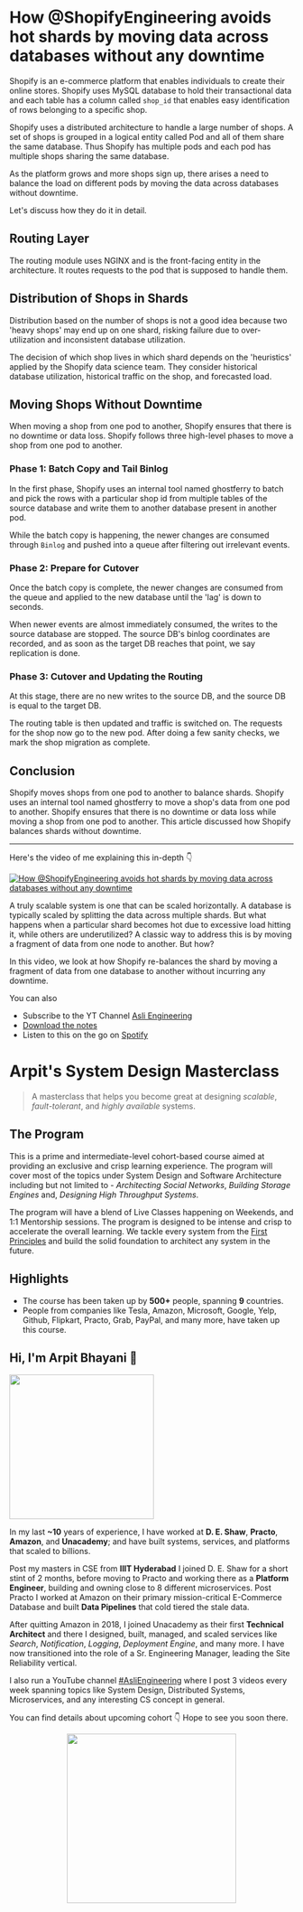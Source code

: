 How @ShopifyEngineering avoids hot shards by moving data across databases without any downtime
===


Shopify is an e-commerce platform that enables individuals to create their online stores. Shopify uses MySQL database to hold their transactional data and each table has a column called `shop_id` that enables easy identification of rows belonging to a specific shop.

Shopify uses a distributed architecture to handle a large number of shops. A set of shops is grouped in a logical entity called Pod and all of them share the same database. Thus Shopify has multiple pods and each pod has multiple shops sharing the same database.

As the platform grows and more shops sign up, there arises a need to balance the load on different pods by moving the data across databases without downtime.

Let's discuss how they do it in detail.

## Routing Layer

The routing module uses NGINX and is the front-facing entity in the architecture. It routes requests to the pod that is supposed to handle them.

## Distribution of Shops in Shards

Distribution based on the number of shops is not a good idea because two 'heavy shops' may end up on one shard, risking failure due to over-utilization and inconsistent database utilization.

The decision of which shop lives in which shard depends on the 'heuristics' applied by the Shopify data science team. They consider historical database utilization, historical traffic on the shop, and forecasted load.

## Moving Shops Without Downtime

When moving a shop from one pod to another, Shopify ensures that there is no downtime or data loss. Shopify follows three high-level phases to move a shop from one pod to another.

### Phase 1: Batch Copy and Tail Binlog

In the first phase, Shopify uses an internal tool named ghostferry to batch and pick the rows with a particular shop id from multiple tables of the source database and write them to another database present in another pod.

While the batch copy is happening, the newer changes are consumed through `Binlog` and pushed into a queue after filtering out irrelevant events.

### Phase 2: Prepare for Cutover

Once the batch copy is complete, the newer changes are consumed from the queue and applied to the new database until the 'lag' is down to seconds.

When newer events are almost immediately consumed, the writes to the source database are stopped. The source DB's binlog coordinates are recorded, and as soon as the target DB reaches that point, we say replication is done.

### Phase 3: Cutover and Updating the Routing

At this stage, there are no new writes to the source DB, and the source DB is equal to the target DB.

The routing table is then updated and traffic is switched on. The requests for the shop now go to the new pod. After doing a few sanity checks, we mark the shop migration as complete.

## Conclusion

Shopify moves shops from one pod to another to balance shards. Shopify uses an internal tool named ghostferry to move a shop's data from one pod to another. Shopify ensures that there is no downtime or data loss while moving a shop from one pod to another. This article discussed how Shopify balances shards without downtime.
<hr />


<p>Here's the video of me explaining this in-depth 👇‍</p>

[![How @ShopifyEngineering avoids hot shards by moving data across databases without any downtime](https://i.ytimg.com/vi/7v-wrJjcg4k/mqdefault.jpg)](https://www.youtube.com/watch?v=7v-wrJjcg4k)

A truly scalable system is one that can be scaled horizontally. A database is typically scaled by splitting the data across multiple shards. But what happens when a particular shard becomes hot due to excessive load hitting it, while others are underutilized? A classic way to address this is by moving a fragment of data from one node to another. But how?

In this video, we look at how Shopify re-balances the shard by moving a fragment of data from one database to another without incurring any downtime.

You can also
 - Subscribe to the YT Channel [Asli Engineering](https://youtube.com/c/ArpitBhayani)
 - [Download the notes](https://drive.google.com/file/d/1W5AM_NXAZ7CjpmjcRzUKzq8Fpq0KpQ1p/view?usp=sharing)
 - Listen to this on the go on [Spotify](https://open.spotify.com/show/7qMoamm2iZQrsPVm6IQLoD)

# Arpit's System Design Masterclass

> A masterclass that helps you become great at designing _scalable_, _fault-tolerant_, and _highly available_ systems.

## The Program

This is a prime and intermediate-level cohort-based course aimed at providing an exclusive and crisp learning experience. The program will cover most of the topics under System Design and Software Architecture including but not limited to - _Architecting Social Networks_, _Building Storage Engines_ and, _Designing High Throughput Systems_.

The program will have a blend of Live Classes happening on Weekends, and 1:1 Mentorship sessions. The program is designed to be intense and crisp to accelerate the overall learning. We tackle every system from the [First Principles](https://en.wikipedia.org/wiki/First_principle) and build the solid foundation to architect any system in the future.


## Highlights

 - The course has been taken up by __500+__ people, spanning __9__ countries.
 - People from companies like Tesla, Amazon, Microsoft, Google, Yelp, Github, Flipkart, Practo, Grab, PayPal, and many more, have taken up this course.


## Hi, I'm Arpit Bhayani 👋

<img width="256px" src="https://arpitbhayani.me/static/img/arpit.jpg" />

In my last **~10** years of experience, I have worked at **D. E. Shaw**, **Practo**, **Amazon**, and **Unacademy**; and have built systems, services, and platforms that scaled to billions.

Post my masters in CSE from **IIIT Hyderabad** I joined D. E. Shaw for a short stint of 2 months, before moving to Practo and working there as a **Platform Engineer**, building and owning close to 8 different microservices. Post Practo I worked at Amazon on their primary mission-critical E-Commerce Database and built **Data Pipelines** that cold tiered the stale data.

After quitting Amazon in 2018, I joined Unacademy as their first **Technical Architect** and there I designed, built, managed, and scaled services like _Search_, _Notification_, _Logging_, _Deployment Engine_, and many more. I have now transitioned into the role of a Sr. Engineering Manager, leading the Site Reliability vertical.

I also run a YouTube channel [#AsliEngineering](https://www.youtube.com/c/ArpitBhayani) where I post 3 videos every week spanning topics like System Design, Distributed Systems, Microservices, and any interesting CS concept in general.

You can find details about upcoming cohort 👇‍ Hope to see you soon there.

<center>
<a target="_blank" href="https://arpitbhayani.me/masterclass">
<img src="https://user-images.githubusercontent.com/4745789/137859181-d4499cf4-ce65-4466-8b88-a078ece0f081.PNG" width="300px" />
</a>
</center>